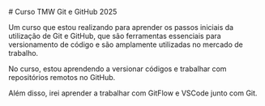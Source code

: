 \# Curso TMW Git e GitHub 2025



Um curso que estou realizando para aprender os passos iniciais da utilização de Git e GitHub, que são ferramentas essenciais para versionamento de código e são amplamente utilizadas no mercado de trabalho.



No curso, estou aprendendo a versionar códigos e trabalhar com repositórios remotos no GitHub.

Além disso, irei aprender a trabalhar com GitFlow e VSCode junto com Git.

